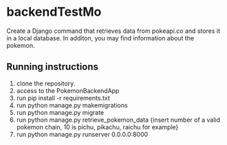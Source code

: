 # backendTestMo
Create a Django command that retrieves data from pokeapi.co and stores it in a local database. In additon, you may find information about the pokemon.

## Running instructions
1. clone the repository.
2. access to the PokemonBackendApp
3. run pip install -r requirements.txt
4. run python manage.py makemigrations
5. run python manage.py migrate
6. run python manage.py retrieve_pokemon_data {insert number of a valid pokemon chain, 10 is pichu, pikachu, raichu for example}
7. run python manage.py runserver 0.0.0.0:8000
